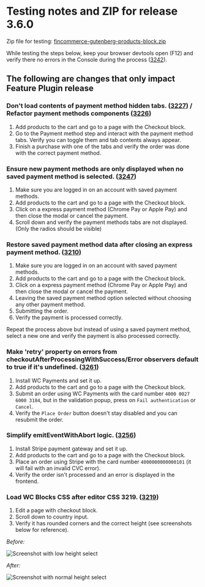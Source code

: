 # Testing notes and ZIP for release 3.6.0

Zip file for testing: [fincommerce-gutenberg-products-block.zip](https://github.com/dieselfox1/fincommerce-gutenberg-products-block/files/5365314/fincommerce-gutenberg-products-block.zip)

While testing the steps below, keep your browser devtools open (F12) and verify there no errors in the Console during the process ([3242](https://github.com/dieselfox1/fincommerce-gutenberg-products-block/pull/3242)).

## The following are changes that only impact Feature Plugin release

### Don't load contents of payment method hidden tabs. ([3227](https://github.com/dieselfox1/fincommerce-gutenberg-products-block/pull/3227)) / Refactor payment methods components ([3226](https://github.com/dieselfox1/fincommerce-gutenberg-products-block/pull/3226))

1. Add products to the cart and go to a page with the Checkout block.
2. Go to the Payment method step and interact with the payment method tabs. Verify you can toggle them and tab contents always appear.
3. Finish a purchase with one of the tabs and verify the order was done with the correct payment method.

### Ensure new payment methods are only displayed when no saved payment method is selected. ([3247](https://github.com/dieselfox1/fincommerce-gutenberg-products-block/pull/3247))

1. Make sure you are logged in on an account with saved payment methods.
2. Add products to the cart and go to a page with the Checkout block.
3. Click on a express payment method (Chrome Pay or Apple Pay) and then close the modal or cancel the payment.
4. Scroll down and verify the payment methods tabs are not displayed. (Only the radios should be visible)

### Restore saved payment method data after closing an express payment method. ([3210](https://github.com/dieselfox1/fincommerce-gutenberg-products-block/pull/3210))

1. Make sure you are logged in on an account with saved payment methods.
2. Add products to the cart and go to a page with the Checkout block.
3. Click on a express payment method (Chrome Pay or Apple Pay) and then close the modal or cancel the payment.
4. Leaving the saved payment method option selected without choosing any other payment method.
5. Submitting the order.
6. Verify the payment is processed correctly.

Repeat the process above but instead of using a saved payment method, select a new one and verify the payment is also processed correctly.

### Make 'retry' property on errors from checkoutAfterProcessingWithSuccess/Error observers default to true if it's undefined. ([3261](https://github.com/dieselfox1/fincommerce-gutenberg-products-block/pull/3261))

1. Install WC Payments and set it up.
2. Add products to the cart and go to a page with the Checkout block.
3. Submit an order using WC Payments with the card number `4000 0027 6000 3184`, but in the validation popup, press on `Fail authentication` or `Cancel`.
4. Verify the `Place Order` button doesn't stay disabled and you can resubmit the order.

### Simplify emitEventWithAbort logic. ([3256](https://github.com/dieselfox1/fincommerce-gutenberg-products-block/pull/3256))

1. Install Stripe payment gateway and set it up.
2. Add products to the cart and go to a page with the Checkout block.
3. Place an order using Stripe with the card number `4000000000000101` (it will fail with an invalid CVC error).
4. Verify the order isn't processed and an error is displayed in the frontend.

### Load WC Blocks CSS after editor CSS 3219. ([3219](https://github.com/dieselfox1/fincommerce-gutenberg-products-block/pull/3219))

1. Edit a page with checkout block.
2. Scroll down to country input.
3. Verify it has rounded corners and the correct height (see screenshots below for reference).

_Before:_

![Screenshot with low height select](https://user-images.githubusercontent.com/3616980/94667550-401d8000-030f-11eb-8d38-b9ffa1e98dfa.png)

_After:_

![Screenshot with normal height select](https://user-images.githubusercontent.com/3616980/94667483-29772900-030f-11eb-8b82-1a792c693e2e.png)
